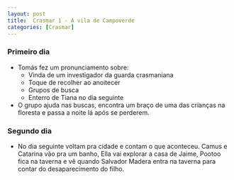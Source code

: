 ```yaml
---
layout: post
title:  Crasmar 1 - A vila de Campoverde
categories: [Crasmar]
---
```


### Primeiro dia
* Tomás fez um pronunciamento sobre:
    * Vinda de um investigador da guarda crasmaniana
    * Toque de recolher ao anoitecer
    * Grupos de busca
    * Enterro de Tiana no dia seguinte
* O grupo ajuda nas buscas, encontra um braço de uma das crianças na floresta e passa a noite lá após se perderem.

### Segundo dia
* No dia seguinte voltam pra cidade e contam o que aconteceu. Camus e Catarina vão pra um banho, Ella vai explorar a casa de Jaime, Pootoo fica na taverna e vê quando Salvador Madera entra na taverna para contar do desaparecimento do filho.